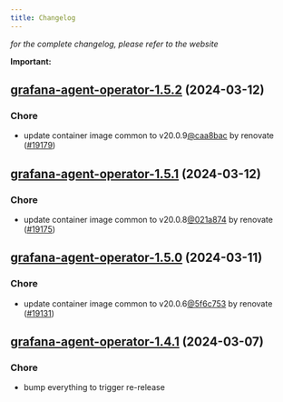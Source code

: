 ```yaml
---
title: Changelog
---
```



*for the complete changelog, please refer to the website*

**Important:**


## [grafana-agent-operator-1.5.2](https://github.com/truecharts/charts/compare/grafana-agent-operator-1.5.1...grafana-agent-operator-1.5.2) (2024-03-12)

### Chore



- update container image common to v20.0.9[@caa8bac](https://github.com/caa8bac) by renovate ([#19179](https://github.com/truecharts/charts/issues/19179))


## [grafana-agent-operator-1.5.1](https://github.com/truecharts/charts/compare/grafana-agent-operator-1.5.0...grafana-agent-operator-1.5.1) (2024-03-12)

### Chore



- update container image common to v20.0.8[@021a874](https://github.com/021a874) by renovate ([#19175](https://github.com/truecharts/charts/issues/19175))


## [grafana-agent-operator-1.5.0](https://github.com/truecharts/charts/compare/grafana-agent-operator-0.0.6...grafana-agent-operator-1.5.0) (2024-03-11)

### Chore



- update container image common to v20.0.6[@5f6c753](https://github.com/5f6c753) by renovate ([#19131](https://github.com/truecharts/charts/issues/19131))


## [grafana-agent-operator-1.4.1](https://github.com/truecharts/charts/compare/grafana-agent-operator-1.4.0...grafana-agent-operator-1.4.1) (2024-03-07)

### Chore



- bump everything to trigger re-release